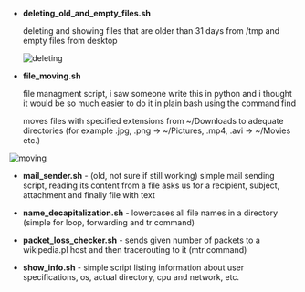  - **deleting_old_and_empty_files.sh**

	 deleting and showing files that are older than 31 days from /tmp and empty files from desktop
	 
	![deleting](https://user-images.githubusercontent.com/107136361/222543155-b0edbe40-fcba-4c30-86a4-6f7d9dd7e639.png)

 - **file_moving.sh**

	file managment script, i saw someone write this in python and i thought it would be so much easier to do it in plain bash using the command find

	moves
 files with specified extensions from ~/Downloads to adequate directories (for example .jpg, .png -> ~/Pictures, .mp4, .avi -> ~/Movies etc.)
 
 ![moving](https://user-images.githubusercontent.com/107136361/222543420-8154693d-c056-427d-961a-63ce826f7e3e.png)

 - **mail_sender.sh** - (old, not sure if still working) simple mail sending script, reading its content from a file asks us for a recipient, subject, attachment and finally file with text

 - **name_decapitalization.sh** - lowercases all file names in a directory (simple for loop, forwarding and tr command)

 - **packet_loss_checker.sh** - sends given number of packets to a wikipedia.pl host and then tracerouting to it (mtr command)

 - **show_info.sh** - simple script listing information about user specifications, os, actual directory, cpu and network, etc.
